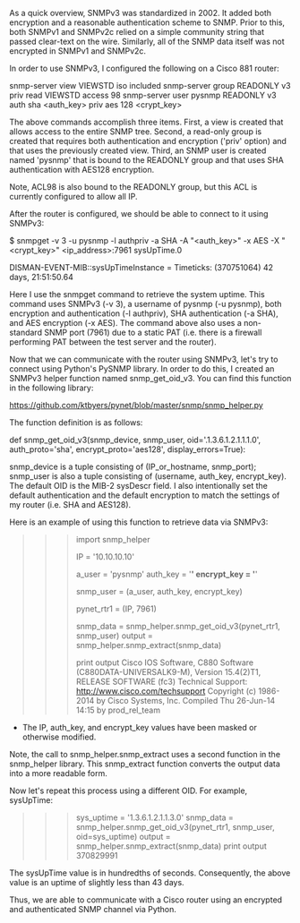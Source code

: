As a quick overview, SNMPv3 was standardized in 2002.  It added both encryption and a reasonable authentication scheme to SNMP.  Prior to this, both SNMPv1 and SNMPv2c relied on a simple community string that passed clear-text on the wire. Similarly, all of the SNMP data itself was not encrypted in SNMPv1 and SNMPv2c.


In order to use SNMPv3, I configured the following on a Cisco 881 router:

>>>>
snmp-server view VIEWSTD iso included
snmp-server group READONLY v3 priv read VIEWSTD access 98
snmp-server user pysnmp READONLY v3 auth sha <auth_key> priv aes 128 <crypt_key>
>>>>

The above commands accomplish three items.  First, a view is created that allows access to the entire SNMP tree.  Second, a read-only group is created that requires both authentication and encryption ('priv' option) and that uses the previously created view.  Third, an SNMP user is created named 'pysnmp' that is bound to the READONLY group and that uses SHA authentication with AES128 encryption.

Note, ACL98 is also bound to the READONLY group, but this ACL is currently configured to allow all IP.

 

After the router is configured, we should be able to connect to it using SNMPv3:

$ snmpget -v 3 -u pysnmp -l authpriv -a SHA -A "<auth_key>" -x AES -X "<crypt_key>" <ip_address>:7961 sysUpTime.0

DISMAN-EVENT-MIB::sysUpTimeInstance = Timeticks: (370751064) 42 days, 21:51:50.64
 

Here I use the snmpget command to retrieve the system uptime.  This command uses SNMPv3 (-v 3), a username of pysnmp (-u pysnmp), both encryption and authentication (-l authpriv), SHA authentication (-a SHA), and AES encryption (-x AES).  The command above also uses a non-standard SNMP port (7961) due to a static PAT (i.e. there is a firewall performing PAT between the test server and the router).



Now that we can communicate with the router using SNMPv3, let's try to connect using Python's PySNMP library.  In order to do this, I created an SNMPv3 helper function named snmp_get_oid_v3.  You can find this function in the following library:

https://github.com/ktbyers/pynet/blob/master/snmp/snmp_helper.py


The function definition is as follows:

def snmp_get_oid_v3(snmp_device, snmp_user, oid='.1.3.6.1.2.1.1.1.0',
           auth_proto='sha', encrypt_proto='aes128', display_errors=True):

snmp_device is a tuple consisting of (IP_or_hostname, snmp_port); snmp_user is also a tuple consisting of (username, auth_key, encrypt_key).  The default OID is the MIB-2 sysDescr field.  I also intentionally set the default authentication and the default encryption to match the settings of my router (i.e. SHA and AES128).

Here is an example of using this function to retrieve data via SNMPv3: 

>>> import snmp_helper
>>>  
>>> IP = '10.10.10.10'
>>>
>>> a_user = 'pysnmp'
>>> auth_key = '********'
>>> encrypt_key = '********'
>>>
>>> snmp_user = (a_user, auth_key, encrypt_key)
>>>
>>> pynet_rtr1 = (IP, 7961)
>>>
>>> snmp_data = snmp_helper.snmp_get_oid_v3(pynet_rtr1, snmp_user)
>>> output = snmp_helper.snmp_extract(snmp_data)
>>>
>>> print output
Cisco IOS Software, C880 Software (C880DATA-UNIVERSALK9-M), Version 15.4(2)T1, RELEASE SOFTWARE (fc3)
Technical Support: http://www.cisco.com/techsupport
Copyright (c) 1986-2014 by Cisco Systems, Inc.
Compiled Thu 26-Jun-14 14:15 by prod_rel_team

* The IP, auth_key, and encrypt_key values have been masked or otherwise modified.

Note, the call to snmp_helper.snmp_extract uses a second function in the snmp_helper library.  This snmp_extract function converts the output data into a more readable form.



Now let's repeat this process using a different OID.  For example, sysUpTime:

>>> sys_uptime = '1.3.6.1.2.1.1.3.0'
>>> snmp_data = snmp_helper.snmp_get_oid_v3(pynet_rtr1, snmp_user, oid=sys_uptime)
>>> output = snmp_helper.snmp_extract(snmp_data)
>>> print output
370829991

 

The sysUpTime value is in hundredths of seconds.  Consequently, the above value is an uptime of slightly less than 43 days.



Thus, we are able to communicate with a Cisco router using an encrypted and authenticated SNMP channel via Python.

